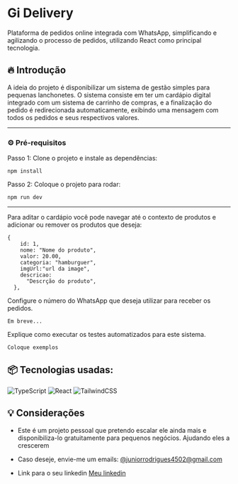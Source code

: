 <!-- ![Logo do projeto](https://i.imgur.com/kniMQHu.png) -->

# Gi Delivery

Plataforma de pedidos online integrada com WhatsApp, simplificando e agilizando o processo de pedidos, utilizando React como principal tecnologia.

## 🔥 Introdução

A ideia do projeto é disponibilizar um sistema de gestão simples para pequenas lanchonetes. O sistema consiste em ter um cardápio digital integrado com um sistema de carrinho de compras, e a finalização do pedido é redirecionada automaticamente, exibindo uma mensagem com todos os pedidos e seus respectivos valores.

<hr>

### ⚙️ Pré-requisitos

Passo 1: Clone o projeto e instale as dependências:

```
npm install
```

Passo 2: Coloque o projeto para rodar:

```
npm run dev
```

<hr>



Para aditar o cardápio você pode navegar até o contexto de produtos e adicionar ou remover os produtos que deseja:

```
{
    id: 1,
    nome: "Nome do produto",
    valor: 20.00,
    categoria: "hamburguer",
    imgUrl:"url da image",
    descricao:
      "Descrção do produto",
  },
```
Configure o número do WhatsApp que deseja utilizar para receber os pedidos.

```
Em breve...
```

<!-- ## 🛠️ Executando os testes (caso tenha testes) -->

Explique como executar os testes automatizados para este sistema.

```
Coloque exemplos
```

## 📦 Tecnologias usadas:



![TypeScript](https://img.shields.io/badge/typescript-%23007ACC.svg?style=for-the-badge&logo=typescript&logoColor=white)
![React](https://img.shields.io/badge/react-%2320232a.svg?style=for-the-badge&logo=react&logoColor=%2361DAFB)
![TailwindCSS](https://img.shields.io/badge/tailwindcss-%2338B2AC.svg?style=for-the-badge&logo=tailwind-css&logoColor=white)
<!-- ![WhatsApp](https://img.shields.io/badge/WhatsApp-25D366?style=for-the-badge&logo=whatsapp&logoColor=white) -->


<!-- * Link para pegar as badges: https://github.com/Ileriayo/markdown-badges -->

<!-- Ou pode separar por stacks:

**Front-end:**

- [React JS](https://react.dev/)
- [TailwindCSS](https://tailwindcss.com/)

**Back-end:**

- [NodeJS](https://nodejs.org/).
- [TypeScript](https://www.typescriptlang.org/)
- [Mongo DB](https://mongodb.com/) -->

<!-- ## 👷 Autores

Mencione todos aqueles que ajudaram a levantar o projeto desde o seu início, colaboradores.

- **Jesse Rodrigues** - _Todo o projeto_ - [ujhessie](https://beacons.ai/ujhessie)
<!-- - **Sujeito Programador** - _Frontend do projeto_ - [@sujeitoprogramador](https://github.com/devfraga) -->

<!-- ## 📄 Licença

Esse projeto está sob a licença (nome da licença) - acesse os detalhes [LICENSE.md](https://github.com/link_da_licenca). -->

<!-- ## 💭 FAQ - Perguntas frequentes

#### Questão 1

Resposta 1

#### Questão 2

Resposta 2 --> 

## 💡 Considerações

-  Este é um projeto pessoal que pretendo escalar ele ainda mais e disponibiliza-lo gratuitamente para pequenos negócios. Ajudando eles a crescerem

- Caso deseje, envie-me um emails: [@juniorrodrigues4502@gmail.com](https://mailto:juniorrodrigues4502@gmail.com)
- Link para o seu linkedin [Meu linkedin](https://www.linkedin.com/in/jesserodrigues4502/)

